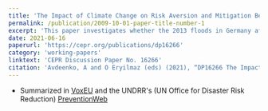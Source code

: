 ```yaml
---
title: 'The Impact of Climate Change on Risk Aversion and Mitigation Behavior: Evidence from Germany'
permalink: /publication/2009-10-01-paper-title-number-1
excerpt: 'This paper investigates whether the 2013 floods in Germany affected risk preferences and mitigation behavior, using a representative, longitudinal data set...'
date: 2021-06-16
paperurl: 'https://cepr.org/publications/dp16266'
category: 'working-papers'
linktext: 'CEPR Discussion Paper No. 16266'
citation: 'Avdeenko, A and O Eryilmaz (eds) (2021), “DP16266 The Impact of Climate Change on Risk Aversion and Mitigation Behavior: Evidence from Germany”, CEPR Press Discussion Paper No. 16266. https://cepr.org/publications/dp16266'
---
```




- Summarized in [VoxEU](https://cepr.org/voxeu/columns/extreme-floods-change-mens-risk-preferences-and-it-could-matter-financing-climate) and the UNDRR's (UN Office for Disaster Risk Reduction) [PreventionWeb](https://www.preventionweb.net/news/extreme-floods-change-mens-risk-preferences-and-it-could-matter-financing-climate-adaptation)
